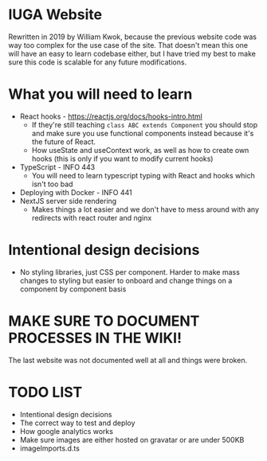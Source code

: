 # IUGA Website

Rewritten in 2019 by William Kwok, because the previous website code was way too complex for the use case of the site. That doesn't mean this one will have an easy to learn codebase either, but I have tried my best to make sure this code is scalable for any future modifications.

# What you will need to learn

* React hooks - https://reactjs.org/docs/hooks-intro.html
    * If they're still teaching `class ABC extends Component` you should stop and make sure you use functional components instead because it's the future of React.
    * How useState and useContext work, as well as how to create own hooks (this is only if you want to modify current hooks)
* TypeScript - INFO 443
    * You will need to learn typescript typing with React and hooks which isn't too bad
* Deploying with Docker - INFO 441
* NextJS server side rendering
    * Makes things a lot easier and we don't have to mess around with any redirects with react router and nginx

# Intentional design decisions

* No styling libraries, just CSS per component. Harder to make mass changes to styling but easier to onboard and change things on a component by component basis

# MAKE SURE TO DOCUMENT PROCESSES IN THE WIKI!

The last website was not documented well at all and things were broken. 

# TODO LIST

* Intentional design decisions
* The correct way to test and deploy
* How google analytics works
* Make sure images are either hosted on gravatar or are under 500KB
* imageImports.d.ts
